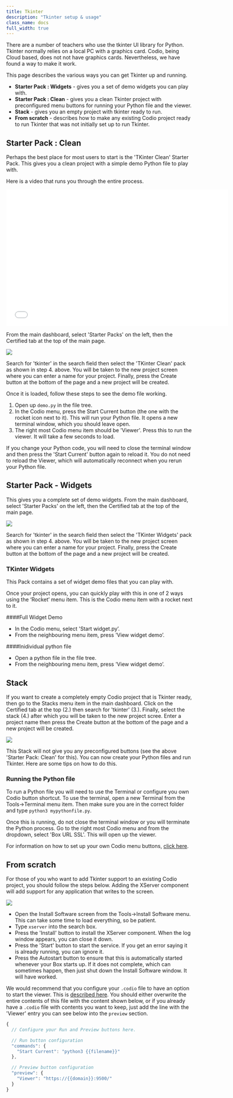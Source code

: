 ```yaml
---
title: Tkinter
description: "Tkinter setup & usage"
class_name: docs
full_width: true
---
```


There are a number of teachers who use the tkinter UI library for Python. Tkinter normally relies on a local PC with a graphics card. Codio, being Cloud based, does not not have graphics cards. Nevertheless, we have found a way to make it work.

This page describes the various ways you can get Tkinter up and running.

- **Starter Pack : Widgets** - gives you a set of demo widgets you can play with.
- **Starter Pack : Clean** - gives you a clean Tkinter project with preconfigured menu buttons for running your Python file and the viewer.
- **Stack** - gives you an empty project with tkinter ready to run.
- **From scratch** - describes how to make any existing Codio project ready to run Tkinter that was not initially set up to run Tkinter.

## Starter Pack : Clean
Perhaps the best place for most users to start is the 'TKinter Clean' Starter Pack. This gives you a clean project with a simple demo Python file to play with.

Here is a video that runs you through the entire process.

<div class="video">
<div class="video-wrapper">
<iframe src="//player.vimeo.com/video/131579422" width="600" height="370" frameborder="0" webkitallowfullscreen mozallowflscreen allowfullscreen></iframe>
</div>
</div>

From the main dashboard, select 'Starter Packs' on the left, then the Certified tab at the top of the main page.

![](/img/docs/tkinter-pack.png)

Search for 'tkinter' in the search field then select the 'TKinter Clean' pack as shown in step 4. above. You will be taken to the new project screen where you can enter a name for your project. Finally, press the Create button at the bottom of the page and a new project will be created.

Once it is loaded, follow these steps to see the demo file working.

1. Open up `demo.py` in the file tree.
1. In the Codio menu, press the Start Current button (the one with the rocket icon next to it). This will run your Python file. It opens a new terminal window, which you should leave open.
1. The right most Codio menu item should be 'Viewer'. Press this to run the viewer. It will take a few seconds to load.

If you change your Python code, you will need to close the terminal window and then press the 'Start Current' button again to reload it. You do not need to reload the Viewer, which will automatically reconnect when you rerun your Python file.


## Starter Pack - Widgets
This gives you a complete set of demo widgets. From the main dashboard, select 'Starter Packs' on the left, then the Certified tab at the top of the main page.

![](/img/docs/tkinter-pack.png)

Search for 'tkinter' in the search field then select the 'TKinter Widgets' pack as shown in step 4. above. You will be taken to the new project screen where you can enter a name for your project. Finally, press the Create button at the bottom of the page and a new project will be created.

### TKinter Widgets
This Pack contains a set of widget demo files that you can play with.

Once your project opens, you can quickly play with this in one of 2 ways using the ‘Rocket’ menu item. This is the Codio menu item with a rocket next to it.

####Full Widget Demo

- In the Codio menu, select 'Start widget.py’.
- From the neighbouring menu item, press 'View widget demo’.

####Inidividual python file

- Open a python file in the file tree.
- From the neighbouring menu item, press 'View widget demo’.


## Stack
If you want to create a completely empty Codio project that is Tkinter ready, then go to the Stacks menu item in the main dashboard. Click on the Certified tab at the top (2.) then search for 'tkinter' (3.). Finally, select the stack (4.) after which you will be taken to the new project scree. Enter a project name then press the Create button at the bottom of the page and a new project will be created.

![](/img/docs/tkinter-stack.png)

This Stack will not give you any preconfigured buttons (see the above 'Starter Pack: Clean' for this).
You can now create your Python files and run Tkinter. Here are some tips on how to do this.

### Running the Python file
To run a Python file you will need to use the Terminal or configure you own Codio button shortcut. To use the terminal, open a new Terminal from the Tools->Terminal menu item. Then make sure you are in the correct folder and type `python3 mypythonfile.py`.

Once this is running, do not close the terminal window or you will terminate the Python process. Go to the right most Codio menu and from the dropdown, select 'Box URL SSL'. This will open up the viewer.

For information on how to set up your own Codio menu buttons, [click here](/docs/ide/boxes/runmenu/).


## From scratch
For those of you who want to add Tkinter support to an existing Codio project, you should follow the steps below. Adding the XServer component will add support for any application that writes to the screen.


![](/img/docs/xserver-install.png)

- Open the Install Software screen from the Tools->Install Software menu. This can take some time to load everything, so be patient.
- Type `xserver` into the search box.
- Press the 'Install' button to install the XServer component. When the log window appears, you can close it down.
- Press the 'Start' button to start the service. If you get an error saying it is already running, you can ignore it.
- Press the Autostart button to ensure that this is automatically started whenever your Box starts up. If it does not complete, which can sometimes happen, then just shut down the Install Software window. It will have worked.


We would recommend that you configure your `.codio` file to have an option to start the viewer. This is [described here](/docs/ide/boxes/runmenu/). You should either overwrite the entire contents of this file with the content shown below, or if you already have a `.codio` file with contents you want to keep, just add the line with the 'Viewer' entry you can see below into the `preview` section.

```javascript
{
  // Configure your Run and Preview buttons here.

  // Run button configuration
  "commands": {
    "Start Current": "python3 {{filename}}"
  },

  // Preview button configuration
  "preview": {
    "Viewer": "https://{{domain}}:9500/"
  }
}
```
